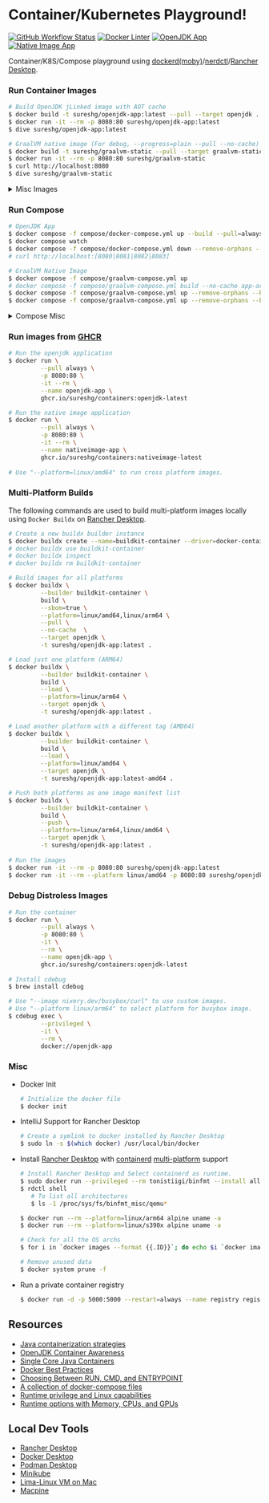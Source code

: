 # Container/Kubernetes Playground!

[![GitHub Workflow Status][gha_badge]][gha_url]
[![Docker Linter][lint_img]][lint_url]
[![OpenJDK App][openjdk_app_img]][container-images]
[![Native Image App][nativeimage_app_img]][container-images]

Container/K8S/Compose playground using [dockerd(moby)][7]/[nerdctl][2]/[Rancher Desktop][3].

### Run Container Images

```bash
# Build OpenJDK jLinked image with AOT cache
$ docker build -t sureshg/openjdk-app:latest --pull --target openjdk .
$ docker run -it --rm -p 8080:80 sureshg/openjdk-app:latest
$ dive sureshg/openjdk-app:latest

# GraalVM native image (For debug, --progress=plain --pull --no-cache)
$ docker build -t sureshg/graalvm-static --pull --target graalvm-static .
$ docker run -it --rm -p 8080:80 sureshg/graalvm-static
$ curl http://localhost:8080
$ dive sureshg/graalvm-static
```

<details>
<summary>Misc Images</summary>

```bash
# GraalVM Dev image
$ docker build --progress=plain --tag sureshg/graalvm-community-dev --pull --target graalvm-community-dev .
$ docker run -it --rm -p 8080:80 sureshg/graalvm-community-dev  --version

# OpenJDK HSDIS image to print assembly
# --mount type=volume,source=new-volume,destination=/var/lib/data \
$ docker build -t sureshg/openjdk-hsdis:latest --target openjdk-hsdis .
$ docker run \
        -it \
        --rm \
        --env APP_NAME=HSDIS \
        --workdir /app \
        --publish 8080:80 \
        --mount type=bind,source=$(pwd),destination=/app,readonly \
        sureshg/openjdk-hsdis:latest src/App.java   
        
# JShell Image  
$ docker build -t sureshg/jshell --no-cache --target jshell .
$ docker run -it --rm -e TZ="UTC" sureshg/jshell 

# JDK Slim Image
$ docker build -t sureshg/jdk-slim --no-cache --target jdk-slim .
$ docker run -it --rm sureshg/jdk-slim   

# Chainguard static image
$ docker build -t sureshg/cgr-static --target cgr-static .
$ docker run -it --rm sureshg/cgr-static 

# NetCat Webserver
$ docker build -t sureshg/netcat-server --target netcat .
$ docker run -p 8080:80 -e PORT=80 -it --rm sureshg/netcat-server 

# Netshoot Image
$ docker build -t sureshg/tools --target tools .
$ docker run -it --rm sureshg/tools 

# Run Python script as part of build
$ docker build --progress=plain -t sureshg/py-script --target python .
$ docker run -it --rm sureshg/py-script

# SSH Server container with sysstat (sar)
$ docker build -t sureshg/ssh-server --target ssh-server .
$ docker run -it --rm -p 2222:22 sureshg/ssh-server
$ ssh test@localhost -p 2222   
```

</details>

### Run Compose

```bash
# OpenJDK App
$ docker compose -f compose/docker-compose.yml up --build --pull=always
$ docker compose watch
$ docker compose -f compose/docker-compose.yml down --remove-orphans --volumes
# curl http://localhost:[8080|8081|8082|8083]

# GraalVM Native Image
$ docker compose -f compose/graalvm-compose.yml up
# docker compose -f compose/graalvm-compose.yml build --no-cache app-arm64
$ docker compose -f compose/graalvm-compose.yml up --remove-orphans --build app-arm64
$ docker compose -f compose/graalvm-compose.yml up --remove-orphans --build app-amd64 
```

<details>
<summary>Compose Misc</summary>

```bash
# Misc Compose files
$ docker compose -f compose/tcpdump-compose.yml up
$ docker compose -f compose/binfmt-compose.yml up
$ docker compose -f compose/clickhouse-compose.yml up
$ docker compose -f compose/grafana-prom-compose.yml up
$ docker compose -f compose/kafka-compose.yml up
```

</details>

### Run images from [GHCR][container-images]

```Bash
# Run the openjdk application
$ docker run \
         --pull always \
         -p 8080:80 \
         -it --rm \
         --name openjdk-app \
         ghcr.io/sureshg/containers:openjdk-latest

# Run the native image application
$ docker run \
         --pull always \
         -p 8080:80 \
         -it --rm \
         --name nativeimage-app \
         ghcr.io/sureshg/containers:nativeimage-latest
        
# Use "--platform=linux/amd64" to run cross platform images.         
```

### Multi-Platform Builds

The following commands are used to build multi-platform images locally using `Docker Buildx` on [Rancher Desktop][3].

```bash
# Create a new buildx builder instance
$ docker buildx create --name=buildkit-container --driver=docker-container
# docker buildx use buildkit-container
# docker buildx inspect
# docker buildx rm buildkit-container

# Build images for all platforms
$ docker buildx \
         --builder buildkit-container \
         build \
         --sbom=true \
         --platform=linux/amd64,linux/arm64 \
         --pull \
         --no-cache  \
         --target openjdk \
         -t sureshg/openjdk-app:latest .

# Load just one platform (ARM64)
$ docker buildx \
         --builder buildkit-container \
         build \
         --load \
         --platform=linux/arm64 \
         --target openjdk \
         -t sureshg/openjdk-app:latest .

# Load another platform with a different tag (AMD64)
$ docker buildx \
         --builder buildkit-container \
         build \
         --load \
         --platform=linux/amd64 \
         --target openjdk \
         -t sureshg/openjdk-app:latest-amd64 .

# Push both platforms as one image manifest list
$ docker buildx \
         --builder buildkit-container \
         build \
         --push \
         --platform=linux/arm64,linux/amd64 \
         --target openjdk \
         -t sureshg/openjdk-app:latest .  
         
# Run the images
$ docker run -it --rm -p 8080:80 sureshg/openjdk-app:latest
$ docker run -it --rm --platform linux/amd64 -p 8080:80 sureshg/openjdk-app:latest-amd64            
```

### Debug Distroless Images

```bash       
# Run the container
$ docker run \
         --pull always \
         -p 8080:80 \
         -it \
         --rm \
         --name openjdk-app \
         ghcr.io/sureshg/containers:openjdk-latest
       
# Install cdebug
$ brew install cdebug  

# Use "--image nixery.dev/busybox/curl" to use custom images.
# Use "--platform linux/arm64" to select platform for busybox image.    
$ cdebug exec \
         --privileged \
         -it \
         --rm \
         docker://openjdk-app
```

### Misc

- Docker Init

  ```bash
  # Initialize the docker file
  $ docker init
  ```

- IntelliJ Support for Rancher Desktop

  ```bash
  # Create a symlink to docker installed by Rancher Desktop
  $ sudo ln -s $(which docker) /usr/local/bin/docker
  ```
- Install [Rancher Desktop][3] with [containerd][0] [multi-platform][1] support

  ```bash
  # Install Rancher Desktop and Select containerd as runtime.
  $ sudo docker run --privileged --rm tonistiigi/binfmt --install all
  $ rdctl shell
     # To list all architectures
     $ ls -1 /proc/sys/fs/binfmt_misc/qemu*
  
  $ docker run --rm --platform=linux/arm64 alpine uname -a
  $ docker run --rm --platform=linux/s390x alpine uname -a
  
  # Check for all the OS archs
  $ for i in `docker images --format {{.ID}}`; do echo $i `docker image inspect $i | grep -e Architecture -e Os`; done
  
  # Remove unused data
  $ docker system prune -f
  ```

- Run a private container registry

  ```bash
  $ docker run -d -p 5000:5000 --restart=always --name registry registry:2
  ```

## Resources

- [Java containerization strategies](https://learn.microsoft.com/en-us/azure/developer/java/containers/)
- [OpenJDK Container Awareness](https://developers.redhat.com/articles/2022/04/19/java-17-whats-new-openjdks-container-awareness)
- [Single Core Java Containers](https://developers.redhat.com/articles/2022/04/19/best-practices-java-single-core-containers#)
- [Docker Best Practices](https://docs.docker.com/develop/develop-images/dockerfile_best-practices/#add-or-copy)
- [Choosing Between RUN, CMD, and ENTRYPOINT](https://www.docker.com/blog/docker-best-practices-choosing-between-run-cmd-and-entrypoint/)
- [A collection of docker-compose files][6]
- [Runtime privilege and Linux capabilities](https://docs.docker.com/engine/reference/run/#runtime-privilege-and-linux-capabilities)
- [Runtime options with Memory, CPUs, and GPUs](https://docs.docker.com/config/containers/resource_constraints/)

## Local Dev Tools

- [Rancher Desktop][3]
- [Docker Desktop](https://www.docker.com/products/docker-desktop/)
- [Podman Desktop](https://podman-desktop.io/)
- [Minikube](https://minikube.sigs.k8s.io/docs/start/)
- [Lima-Linux VM on Mac](https://github.com/lima-vm/lima)
- [Macpine](https://github.com/beringresearch/macpine)

[0]: https://github.com/containerd/containerd

[1]: https://github.com/containerd/nerdctl/blob/master/docs/multi-platform.md

[2]: https://github.com/containerd/nerdctl

[3]: https://github.com/rancher-sandbox/rancher-desktop

[4]: https://k3s.io/

[5]: https://github.com/jpetazzo/minimage

[6]: https://github.com/jonatan-ivanov/local-services

[7]: https://github.com/moby/moby


[gha_url]: https://github.com/sureshg/containers/actions/workflows/container-build.yml

[gha_img]: https://github.com/sureshg/containers/actions/workflows/container-build.yml/badge.svg

[gha_badge]: https://img.shields.io/github/actions/workflow/status/sureshg/containers/container-build.yml?branch=main&color=green&label=Container%20Build&logo=Github-Actions&logoColor=green

[lint_url]: https://hadolint.github.io/hadolint/

[lint_img]: https://img.shields.io/badge/Dockerfile%20Linter-%E2%9D%A4-2596ec.svg?logo=Docker&logoColor=2596ec

[openjdk_app_img]: https://ghcr-badge.egpl.dev/sureshg/containers/size?tag=openjdk-latest&label=OpenJDK%20App&color=mediumslateblue

[nativeimage_app_img]: https://ghcr-badge.egpl.dev/sureshg/containers/size?tag=nativeimage-latest&label=NativeImage%20App&color=mediumvioletred

[container-images]: https://github.com/sureshg/containers/pkgs/container/containers
